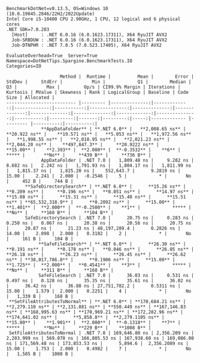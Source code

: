 
    BenchmarkDotNet=v0.13.5, OS=Windows 10 (10.0.19045.2846/22H2/2022Update)
    Intel Core i5-10400 CPU 2.90GHz, 1 CPU, 12 logical and 6 physical cores
    .NET SDK=7.0.203
      [Host]     : .NET 6.0.16 (6.0.1623.17311), X64 RyuJIT AVX2
      Job-SRBDUW : .NET 6.0.16 (6.0.1623.17311), X64 RyuJIT AVX2
      Job-DTNPHR : .NET 7.0.5 (7.0.523.17405), X64 RyuJIT AVX2

    EvaluateOverhead=True  Server=True  Namespace=DotNetTips.Spargine.BenchmarkTests.IO  
    Categories=IO  

                        Method |  Runtime |          Mean |        Error |       StdDev |     StdErr |           Min |            Q1 |        Median |            Q3 |           Max |         Op/s | CI99.9% Margin | Iterations | Kurtosis | MValue | Skewness | Rank | LogicalGroup | Baseline | Code Size | Allocated |
    -------------------------- |--------- |--------------:|-------------:|-------------:|-----------:|--------------:|--------------:|--------------:|--------------:|--------------:|-------------:|---------------:|-----------:|---------:|-------:|---------:|-----:|------------- |--------- |----------:|----------:|
                 **AppDataFolder** | **.NET 6.0** |   **2,008.65 ns** |    **20.922 ns** |    **19.571 ns** |   **5.053 ns** |   **1,972.56 ns** |   **1,998.55 ns** |   **2,010.95 ns** |   **2,021.23 ns** |   **2,044.20 ns** |    **497,847.3** |     **20.9222 ns** |      **15.00** |    **2.393** |  **2.000** |  **-0.3532** |    **6** |            ***** |       **No** |     **439 B** |     **736 B** |
                 AppDataFolder | .NET 7.0 |   1,809.48 ns |     9.282 ns |     8.682 ns |   2.242 ns |   1,791.93 ns |   1,804.17 ns |   1,811.99 ns |   1,815.37 ns |   1,825.20 ns |    552,643.7 |      9.2819 ns |      15.00 |    2.241 |  2.000 |  -0.2546 |    5 |            * |       No |     452 B |     744 B |
           **SafeDirectorySearch** | **.NET 6.0** |      **15.26 ns** |     **0.209 ns** |     **0.196 ns** |   **0.051 ns** |      **14.97 ns** |      **15.08 ns** |      **15.31 ns** |      **15.40 ns** |      **15.51 ns** | **65,532,318.9** |      **0.2092 ns** |      **15.00** |    **1.401** |  **2.000** |  **-0.2500** |    **1** |            ***** |       **No** |     **160 B** |     **104 B** |
           SafeDirectorySearch | .NET 7.0 |      20.75 ns |     0.283 ns |     0.250 ns |   0.067 ns |      20.38 ns |      20.56 ns |      20.75 ns |      20.87 ns |      21.23 ns | 48,197,289.4 |      0.2826 ns |      14.00 |    2.098 |  2.000 |   0.3102 |    2 |            * |       No |     161 B |     104 B |
                **SafeFileSearch** | **.NET 6.0** |      **26.30 ns** |     **0.191 ns** |     **0.178 ns** |   **0.046 ns** |      **26.05 ns** |      **26.18 ns** |      **26.23 ns** |      **26.45 ns** |      **26.62 ns** | **38,017,786.8** |      **0.1906 ns** |      **15.00** |    **1.725** |  **2.000** |   **0.4541** |    **3** |            ***** |       **No** |     **311 B** |     **168 B** |
                SafeFileSearch | .NET 7.0 |      36.03 ns |     0.531 ns |     0.497 ns |   0.128 ns |      35.35 ns |      35.61 ns |      36.02 ns |      36.42 ns |      36.88 ns | 27,751,782.2 |      0.5311 ns |      15.00 |    1.579 |  2.000 |   0.2251 |    4 |            * |       No |   1,339 B |     168 B |
     **SetFileAttributesToNormal** | **.NET 6.0** | **170,684.21 ns** | **2,279.110 ns** | **2,131.881 ns** | **550.449 ns** | **167,146.83 ns** | **168,995.63 ns** | **170,969.21 ns** | **172,282.96 ns** | **174,641.02 ns** |      **5,858.8** |  **2,279.1105 ns** |      **15.00** |    **1.901** |  **2.000** |  **-0.1318** |    **7** |            ***** |       **No** |     **229 B** |    **1008 B** |
     SetFileAttributesToNormal | .NET 7.0 | 169,646.80 ns | 2,356.209 ns | 2,203.999 ns | 569.070 ns | 166,805.53 ns | 167,938.60 ns | 169,086.00 ns | 171,569.48 ns | 173,853.53 ns |      5,894.6 |  2,356.2089 ns |      15.00 |    1.753 |  2.000 |   0.4982 |    7 |            * |       No |   1,585 B |    1008 B |
